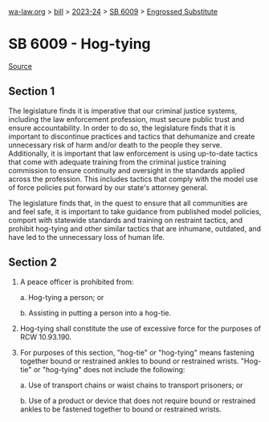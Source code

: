 [wa-law.org](/) > [bill](/bill/) > [2023-24](/bill/2023-24/) > [SB 6009](/bill/2023-24/sb/6009/) > [Engrossed Substitute](/bill/2023-24/sb/6009/S.E/)

# SB 6009 - Hog-tying

[Source](http://lawfilesext.leg.wa.gov/biennium/2023-24/Pdf/Bills/Senate%20Bills/6009-S.E.pdf)

## Section 1
The legislature finds it is imperative that our criminal justice systems, including the law enforcement profession, must secure public trust and ensure accountability. In order to do so, the legislature finds that it is important to discontinue practices and tactics that dehumanize and create unnecessary risk of harm and/or death to the people they serve. Additionally, it is important that law enforcement is using up-to-date tactics that come with adequate training from the criminal justice training commission to ensure continuity and oversight in the standards applied across the profession. This includes tactics that comply with the model use of force policies put forward by our state's attorney general.

The legislature finds that, in the quest to ensure that all communities are and feel safe, it is important to take guidance from published model policies, comport with statewide standards and training on restraint tactics, and prohibit hog-tying and other similar tactics that are inhumane, outdated, and have led to the unnecessary loss of human life.

## Section 2
1. A peace officer is prohibited from:

    a. Hog-tying a person; or

    b. Assisting in putting a person into a hog-tie.

2. Hog-tying shall constitute the use of excessive force for the purposes of RCW 10.93.190.

3. For purposes of this section, "hog-tie" or "hog-tying" means fastening together bound or restrained ankles to bound or restrained wrists. "Hog-tie" or "hog-tying" does not include the following:

    a. Use of transport chains or waist chains to transport prisoners; or

    b. Use of a product or device that does not require bound or restrained ankles to be fastened together to bound or restrained wrists.
